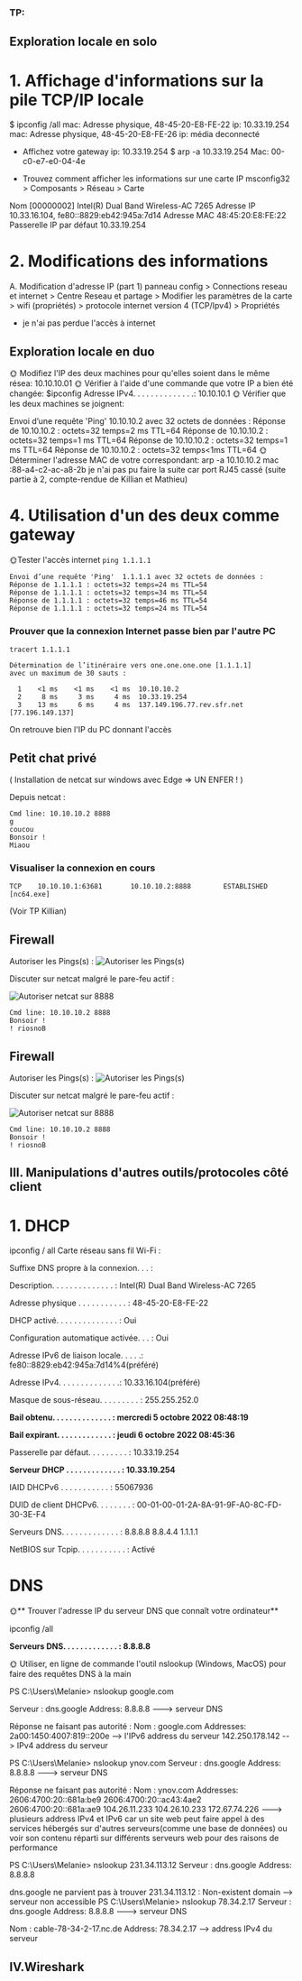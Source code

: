 ### TP:
## Exploration locale en solo
# 1. Affichage d'informations sur la pile TCP/IP locale
$ ipconfig /all
mac:  Adresse physique, 48-45-20-E8-FE-22
ip: 10.33.19.254
mac:  Adresse physique, 48-45-20-E8-FE-26
ip: média deconnecté

* Affichez votre gateway
ip: 10.33.19.254
$ arp -a 10.33.19.254
Mac: 00-c0-e7-e0-04-4e

* Trouvez comment afficher les informations sur une carte IP 
msconfig32 > Composants > Réseau > Carte

Nom	[00000002] Intel(R) Dual Band Wireless-AC 7265
Adresse IP	10.33.16.104, fe80::8829:eb42:945a:7d14
Adresse MAC 48:45:20:E8:FE:22
Passerelle IP par défaut	10.33.19.254

# 2. Modifications des informations

A. Modification d'adresse IP (part 1)
panneau config > Connections reseau et internet > Centre Reseau et partage > Modifier les paramètres de la carte > wifi (propriétés) > protocole internet version 4 (TCP/Ipv4) > Propriétés
* je n'ai pas perdue l'accès à internet

## Exploration locale en duo
🌞 Modifiez l'IP des deux machines pour qu'elles soient dans le même résea:
10.10.10.01
🌞 Vérifier à l'aide d'une commande que votre IP a bien été changée:
$ipconfig
Adresse IPv4. . . . . . . . . . . . . .: 10.10.10.1
🌞 Vérifier que les deux machines se joignent:

Envoi d’une requête 'Ping'  10.10.10.2 avec 32 octets de données :
Réponse de 10.10.10.2 : octets=32 temps=2 ms TTL=64
Réponse de 10.10.10.2 : octets=32 temps=1 ms TTL=64
Réponse de 10.10.10.2 : octets=32 temps=1 ms TTL=64
Réponse de 10.10.10.2 : octets=32 temps<1ms TTL=64
🌞 Déterminer l'adresse MAC de votre correspondant:
arp -a 10.10.10.2
mac :88-a4-c2-ac-a8-2b
je n'ai pas pu faire la suite car port RJ45 cassé (suite partie à 2, compte-rendue de Killian et Mathieu)

# 4. Utilisation d'un des deux comme gateway

🌞Tester l'accès internet
```ping 1.1.1.1```

```
Envoi d’une requête 'Ping'  1.1.1.1 avec 32 octets de données :
Réponse de 1.1.1.1 : octets=32 temps=24 ms TTL=54
Réponse de 1.1.1.1 : octets=32 temps=34 ms TTL=54
Réponse de 1.1.1.1 : octets=32 temps=46 ms TTL=54
Réponse de 1.1.1.1 : octets=32 temps=24 ms TTL=54
```

### Prouver que la connexion Internet passe bien par l'autre PC

```tracert 1.1.1.1```

```
Détermination de l’itinéraire vers one.one.one.one [1.1.1.1]
avec un maximum de 30 sauts :

  1    <1 ms    <1 ms    <1 ms  10.10.10.2
  2     8 ms     3 ms     4 ms  10.33.19.254
  3    13 ms     6 ms     4 ms  137.149.196.77.rev.sfr.net [77.196.149.137]
```
On retrouve bien l'IP du PC donnant l'accès

## Petit chat privé

( Installation de netcat sur windows avec Edge => UN ENFER ! )

Depuis netcat :

```
Cmd line: 10.10.10.2 8888
g
coucou
Bonsoir !
Miaou
```

### Visualiser la connexion en cours
```
TCP    10.10.10.1:63681       10.10.10.2:8888        ESTABLISHED
[nc64.exe]
```

(Voir TP Killian)

## Firewall

Autoriser les Pings(s) :
![Autoriser les Pings(s)](screens/Ping.png)


Discuter sur netcat malgré le pare-feu actif :

![Autoriser netcat sur 8888](screens/netcat.png)


```
Cmd line: 10.10.10.2 8888
Bonsoir !
! riosnoB
```

## Firewall

Autoriser les Pings(s) :
![Autoriser les Pings(s)](screens/Ping.png)


Discuter sur netcat malgré le pare-feu actif :

![Autoriser netcat sur 8888](screens/netcat.png)


```
Cmd line: 10.10.10.2 8888
Bonsoir !
! riosnoB
```

## III. Manipulations d'autres outils/protocoles côté client
# 1. DHCP
ipconfig / all
Carte réseau sans fil Wi-Fi :

Suffixe DNS propre à la connexion. . . :

Description. . . . . . . . . . . . . . : Intel(R) Dual Band Wireless-AC 7265

Adresse physique . . . . . . . . . . . : 48-45-20-E8-FE-22

DHCP activé. . . . . . . . . . . . . . : Oui

Configuration automatique activée. . . : Oui

Adresse IPv6 de liaison locale. . . . .: fe80::8829:eb42:945a:7d14%4(préféré)

Adresse IPv4. . . . . . . . . . . . . .: 10.33.16.104(préféré)

Masque de sous-réseau. . . . . . . . . : 255.255.252.0

**Bail obtenu. . . . . . . . . . . . . . : mercredi 5 octobre 2022 08:48:19**

**Bail expirant. . . . . . . . . . . . . : jeudi 6 octobre 2022 08:45:36**

Passerelle par défaut. . . . . . . . . : 10.33.19.254

**Serveur DHCP . . . . . . . . . . . . . : 10.33.19.254**

IAID DHCPv6 . . . . . . . . . . . : 55067936

DUID de client DHCPv6. . . . . . . . : 00-01-00-01-2A-8A-91-9F-A0-8C-FD-30-3E-F4

Serveurs DNS. . .  . . . . . . . . . . : 8.8.8.8
                                       8.8.4.4
                                       1.1.1.1

NetBIOS sur Tcpip. . . . . . . . . . . : Activé


# DNS
🌞** Trouver l'adresse IP du serveur DNS que connaît votre ordinateur**

ipconfig /all

**Serveurs DNS. . .  . . . . . . . . . . : 8.8.8.8**

🌞 Utiliser, en ligne de commande l'outil nslookup (Windows, MacOS) pour faire des requêtes DNS à la main

PS C:\Users\Melanie> nslookup google.com

Serveur :   dns.google
Address:  8.8.8.8   ---> serveur DNS

Réponse ne faisant pas autorité :
Nom :    google.com
Addresses:  2a00:1450:4007:819::200e  --> l'IPv6 address du serveur
          142.250.178.142    -- > IPv4 address du serveur

PS C:\Users\Melanie> nslookup ynov.com
Serveur :   dns.google
Address:  8.8.8.8  ---> serveur DNS

Réponse ne faisant pas autorité :
Nom :    ynov.com
Addresses:  2606:4700:20::681a:be9
          2606:4700:20::ac43:4ae2
          2606:4700:20::681a:ae9
          104.26.11.233
          104.26.10.233
          172.67.74.226
---> plusieurs address IPv4 et IPv6 car un site web peut faire appel à des services hébergés sur d'autres serveurs(comme une base de données) ou voir son contenu réparti sur différents serveurs web pour des raisons de performance

PS C:\Users\Melanie> nslookup 231.34.113.12
Serveur :   dns.google
Address:  8.8.8.8

dns.google ne parvient pas à trouver 231.34.113.12 : Non-existent domain  --> serveur non accessible
PS C:\Users\Melanie> nslookup 78.34.2.17
Serveur :   dns.google
Address:  8.8.8.8  ---> serveur DNS

Nom :    cable-78-34-2-17.nc.de
Address:  78.34.2.17  --> address IPv4 du serveur


## IV.Wireshark
